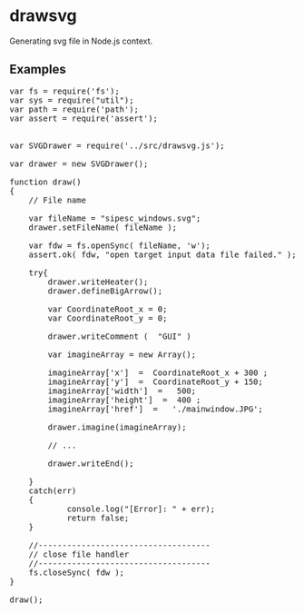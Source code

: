 # drawsvg
Generating svg file in Node.js context.

## Examples
<pre>
var fs = require('fs');
var sys = require("util");
var path = require('path');
var assert = require('assert');


var SVGDrawer = require('../src/drawsvg.js');

var drawer = new SVGDrawer(); 

function draw()
{
	// File name

	var fileName = "sipesc_windows.svg";
	drawer.setFileName( fileName ); 

	var fdw = fs.openSync( fileName, 'w');
	assert.ok( fdw, "open target input data file failed." );

	try{
		drawer.writeHeater();
		drawer.defineBigArrow();

		var CoordinateRoot_x = 0;
		var CoordinateRoot_y = 0;

		drawer.writeComment (  "GUI" )

		var imagineArray = new Array();

		imagineArray['x']  =  CoordinateRoot_x + 300 ;
		imagineArray['y']  =  CoordinateRoot_y + 150;
		imagineArray['width']  =   500;
		imagineArray['height']  =  400 ;
		imagineArray['href']  =   './mainwindow.JPG';

		drawer.imagine(imagineArray);

		// ...                 

		drawer.writeEnd();
 
	}
	catch(err)
	{
			console.log("[Error]: " + err);
			return false;
	}

	//------------------------------------
	// close file handler
	//------------------------------------
	fs.closeSync( fdw );
}

draw();
</pre>
